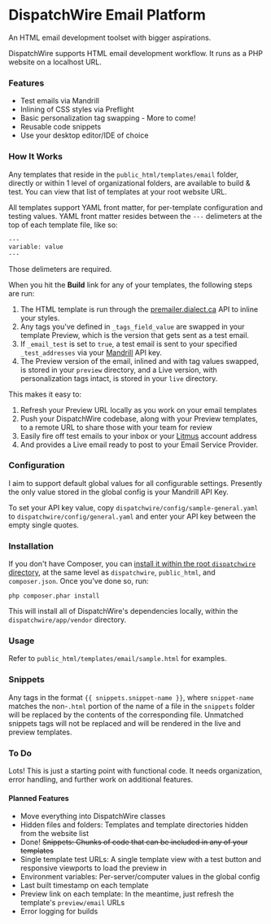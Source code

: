 # DispatchWire Email Platform

An HTML email development toolset with bigger aspirations.

DispatchWire supports HTML email development workflow. It runs as a PHP website on a localhost URL.

### Features

* Test emails via Mandrill
* Inlining of CSS styles via Preflight
* Basic personalization tag swapping - More to come!
* Reusable code snippets
* Use your desktop editor/IDE of choice

### How It Works

Any templates that reside in the `public_html/templates/email` folder, directly or within 1 level of organizational folders, are available to build & test. You can view that list of templates at your root website URL.

All templates support YAML front matter, for per-template configuration and testing values. YAML front matter resides between the `---` delimeters at the top of each template file, like so:

```
---
variable: value
---
```

Those delimeters are required.

When you hit the **Build** link for any of your templates, the following steps are run:

1. The HTML template is run through the [premailer.dialect.ca](http://premailer.dialect.ca/) API to inline your styles.
2. Any tags you've defined in `_tags_field_value` are swapped in your template Preview, which is the version that gets sent as a test email.
3. If `_email_test` is set to `true`, a test email is sent to your specified `_test_addresses` via your [Mandrill](https://mandrillapp.com) API key.
4. The Preview version of the email, inlined and with tag values swapped, is stored in your `preview` directory, and a Live version, with personalization tags intact, is stored in your `live` directory.

This makes it easy to:

1. Refresh your Preview URL locally as you work on your email templates
2. Push your DispatchWire codebase, along with your Preview templates, to a remote URL to share those with your team for review
3. Easily fire off test emails to your inbox or your [Litmus](https://litmus.com) account address
3. And provides a Live email ready to post to your Email Service Provider.

### Configuration

I aim to support default global values for all configurable settings. Presently the only value stored in the global config is your Mandrill API Key.

To set your API key value, copy `dispatchwire/config/sample-general.yaml` to `dispatchwire/config/general.yaml` and enter your API key between the empty single quotes.

### Installation

If you don't have Composer, you can [install it within the root `dispatchwire` directory](https://getcomposer.org/doc/00-intro.md#locally), at the same level as `dispatchwire`, `public_html`, and `composer.json`. Once you've done so, run:

```
php composer.phar install
```

This will install all of DispatchWire's dependencies locally, within the `dispatchwire/app/vendor` directory.

### Usage

Refer to `public_html/templates/email/sample.html` for examples.

### Snippets

Any tags in the format `{{ snippets.snippet-name }}`, where `snippet-name` matches the non-`.html` portion of the name of a file in the `snippets` folder will be replaced by the contents of the corresponding file. Unmatched snippets tags will not be replaced and will be rendered in the live and preview templates.

### To Do

Lots! This is just a starting point with functional code. It needs organization, error handling, and further work on additional features.

#### Planned Features

* Move everything into DispatchWire classes
* Hidden files and folders: Templates and template directories hidden from the website list
* Done! <strike>Snippets: Chunks of code that can be included in any of your templates</strike>
* Single template test URLs: A single template view with a test button and responsive viewports to load the preview in
* Environment variables: Per-server/computer values in the global config
* Last built timestamp on each template
* Preview link on each template: In the meantime, just refresh the template's `preview/email` URLs
* Error logging for builds